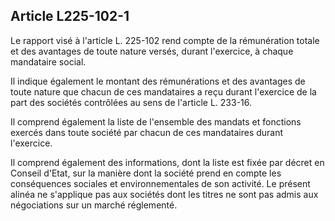 Article L225-102-1
----
Le rapport visé à l'article L. 225-102 rend compte de la rémunération totale et
des avantages de toute nature versés, durant l'exercice, à chaque mandataire
social.

Il indique également le montant des rémunérations et des avantages de toute
nature que chacun de ces mandataires a reçu durant l'exercice de la part des
sociétés contrôlées au sens de l'article L. 233-16.

Il comprend également la liste de l'ensemble des mandats et fonctions exercés
dans toute société par chacun de ces mandataires durant l'exercice.

Il comprend également des informations, dont la liste est fixée par décret en
Conseil d'Etat, sur la manière dont la société prend en compte les conséquences
sociales et environnementales de son activité. Le présent alinéa ne s'applique
pas aux sociétés dont les titres ne sont pas admis aux négociations sur un
marché réglementé.
